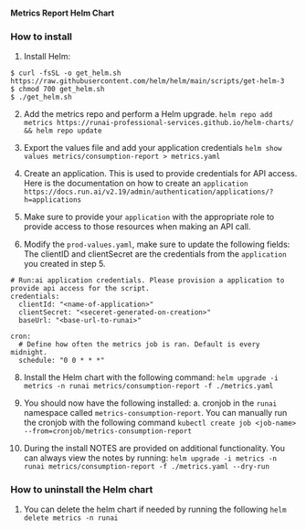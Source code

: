 #### Metrics Report Helm Chart

### How to install

1. Install Helm:
```
$ curl -fsSL -o get_helm.sh https://raw.githubusercontent.com/helm/helm/main/scripts/get-helm-3
$ chmod 700 get_helm.sh
$ ./get_helm.sh
```

2. Add the metrics repo and perform a Helm upgrade.
`helm repo add metrics https://runai-professional-services.github.io/helm-charts/ && helm repo update`

3. Export the values file and add your application credentials
`helm show values metrics/consumption-report > metrics.yaml`

5. Create an application. This is used to provide credentials for API access. Here is the
documentation on how to create an `application`
`https://docs.run.ai/v2.19/admin/authentication/applications/?h=applications`

6. Make sure to provide your `application` with the appropriate role to provide access to
those resources when making an API call.

7. Modify the `prod-values.yaml`, make sure to update the following fields: The clientID and
clientSecret are the credentials from the `application` you created in step 5.
```
# Run:ai application credentials. Please provision a application to provide api access for the script.
credentials:
  clientId: "<name-of-application>"
  clientSecret: "<seceret-generated-on-creation>"
  baseUrl: "<base-url-to-runai>"

cron:
  # Define how often the metrics job is ran. Default is every midnight.
  schedule: "0 0 * * *"
```

8. Install the Helm chart with the following command:
`helm upgrade -i metrics -n runai metrics/consumption-report -f ./metrics.yaml`

9. You should now have the following installed:
    a. cronjob in the `runai` namespace called `metrics-consumption-report`. You can manually
    run the cronjob with the following command `kubectl create job <job-name> --from=cronjob/metrics-consumption-report`

10. During the install NOTES are provided on additional functionality. You can always view the
notes by running:
`helm upgrade -i metrics -n runai metrics/consumption-report -f ./metrics.yaml --dry-run`

### How to uninstall the Helm chart
1. You can delete the helm chart if needed by running the following
`helm delete metrics -n runai`
